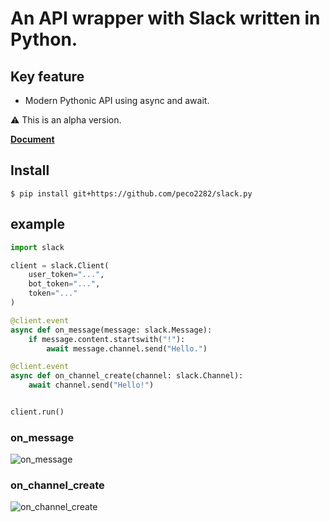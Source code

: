 # An API wrapper with Slack written in Python.

## Key feature
- Modern Pythonic API using async and await.

:warning: This is an alpha version.

[**Document**](https://slack-py.readthedocs.io/en/latest/)

## Install

```shell
$ pip install git+https://github.com/peco2282/slack.py
```


## example
```python
import slack

client = slack.Client(
    user_token="...",
    bot_token="...",
    token="..."
)

@client.event
async def on_message(message: slack.Message):
    if message.content.startswith("!"):
        await message.channel.send("Hello.")

@client.event
async def on_channel_create(channel: slack.Channel):
    await channel.send("Hello!")


client.run()
```
### **on_message**
![on_message](https://gyazo.com/cb37b7c67015f0f37a28d0d945dad3c4.png)

### **on_channel_create**
![on_channel_create](https://gyazo.com/40bec93c03343e43dee2180075716d39.png)
